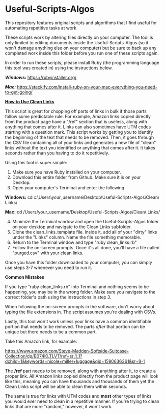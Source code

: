 # Useful-Scripts-Algos

This repository features original scripts and algorithms that I find useful for automating repetitive tasks at work.

These scripts work by altering files directly on your computer. The tool is only limited to editing documents inside the Useful-Scripts-Algos (so it won't damage anything else on your computer) but be sure to back up any completed work inside this folder before you run one of these scripts again.

In order to run these scripts, please install Ruby (the programming language this tool was created in) using the instructions below.

***Windows:*** https://rubyinstaller.org/

***Mac:*** https://stackify.com/install-ruby-on-your-mac-everything-you-need-to-get-going/

<ins>**How to Use Clean Links**</ins>

This script is great for chopping off parts of links in bulk if those parts follow some predictable rule. For example, Amazon links copied directly from the product page have a "/ref" section that is useless, along with anything that comes after it. Links can also sometimes have UTM codes starting with a question mark. This script works by getting you to identify the beginning of the text that needs to be removed. Then, it goes through the CSV file containing all of your links and generates a new file of "clean" links without the text you identified or anything that comes after it. It takes seconds rather than you having to do it repetitively.

Using this tool is super simple:

1. Make sure you have Ruby installed on your computer.
2. Download this entire folder from Github. Make sure it is on your Desktop.
3. Open your computer's Terminal and enter the following:

**Windows:** cd c:\Users\your_username\Desktop\Useful-Scripts-Algos\Clean\ Links/

**Mac:** cd /Users/your_username/Desktop/Useful-Scripts-Algos/Clean\ Links/

4. Minimize the Terminal window and open the Useful-Scripts-Algos folder on your desktop and navigate to the Clean Links subfolder.
5. Clone the clean_links_template file. Inside it, add all of your "dirty" links under the "Links" column. Name the file something memorable.
6. Return to the Terminal window and type "ruby clean_links.rb"
7. Follow the on-screen prompts. Once it's all done, you'll have a file called "purged.csv" with your clean links.

Once you have this folder downloaded to your computer, you can simply use steps 3-7 whenever you need to run it.

**Common Mistakes**

If you type "ruby clean_links.rb" into Terminal and nothing seems to be happening, you may be in the wrong folder. Make sure you navigate to the correct folder's path using the instructions in step 3.

When following the on-screen prompts in the software, don't worry about typing the file extensions in. The script assumes you're dealing with CSVs.

Lastly, this tool won't work unless your links have a common identifiable portion that needs to be removed. The parts *after* that portion can be unique but there needs to be a common part.

Take this Amazon link, for example:

https://www.amazon.com/Steve-Madden-Softside-Suitcase-Collection/dp/B074KLTLVT/ref=sr_1_1?dchild=1&keywords=nicole+miller+luggage&qid=1590636361&sr=8-1

The **/ref** part needs to be removed, along with anything after it, to create a proper link. All Amazon links copied directly from the product page will look like this, meaning you can have thousands and thousands of them yet the Clean Links script will be able to clean them within seconds.

The same is true for links with UTM codes and **most** other types of links you would ever need to clean in a repetitive manner. If you're trying to clean links that are more "random," however, it won't work.
